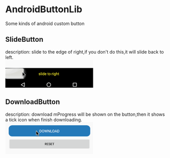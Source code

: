 # AndroidButtonLib
Some kinds of android custom button

## SlideButton  
description: slide to the edge of right,if you don't do this,it will slide back to left.  
![image](https://github.com/arjinmc/AndroidButtonLib/blob/master/images/sample_slidebutton.gif)  

## DownloadButton  
description: download mProgress will be shown on the button,then it shows a tick icon when finish downloading.   
![image](https://github.com/arjinmc/AndroidButtonLib/blob/master/images/sample_downloadbutton.gif)  

